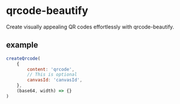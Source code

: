 # qrcode-beautify
Create visually appealing QR codes effortlessly with qrcode-beautify.

## example
```JavaScript
createQrcode(
    {
        content: 'qrcode',
        // This is optional
        canvasId: 'canvasId',
    },
    (base64, width) => {}
)
```

